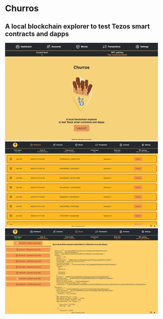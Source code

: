 # Churros

## A local blockchain explorer to test Tezos smart contracts and dapps

![screenshot](/public/img/screenshot.png)
![screenshot](/public/img/screenshot2.png)
![screenshot](/public/img/screenshot3.png)

